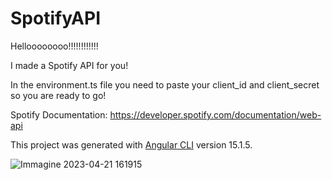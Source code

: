 # SpotifyAPI

Helloooooooo!!!!!!!!!!!!

I made a Spotify API for you!

In the environment.ts file you need to paste your client_id and client_secret so you are ready to go!

Spotify Documentation: https://developer.spotify.com/documentation/web-api

This project was generated with [Angular CLI](https://github.com/angular/angular-cli) version 15.1.5.

![Immagine 2023-04-21 161915](https://user-images.githubusercontent.com/114669268/233659947-14091a82-7188-4f50-b46d-113c342aecd7.png)
